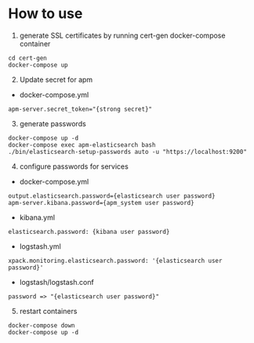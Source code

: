 # How to use
1. generate SSL certificates by running cert-gen docker-compose container
```
cd cert-gen
docker-compose up
```
2. Update secret for apm
- docker-compose.yml
```
apm-server.secret_token="{strong secret}"
```
3. generate passwords
```
docker-compose up -d
docker-compose exec apm-elasticsearch bash
./bin/elasticsearch-setup-passwords auto -u "https://localhost:9200"
```
4. configure passwords for services
- docker-compose.yml
```
output.elasticsearch.password={elasticsearch user password}
apm-server.kibana.password={apm_system user password}
```
- kibana.yml
```
elasticsearch.password: {kibana user password}
```
- logstash.yml
```
xpack.monitoring.elasticsearch.password: '{elasticsearch user password}'
```
- logstash/logstash.conf
```
password => "{elasticsearch user password}"
```
5. restart containers
```
docker-compose down
docker-compose up -d
```
